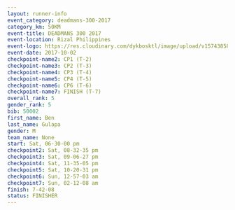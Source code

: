 ```yaml
---
layout: runner-info 
event_category: deadmans-300-2017 
category_km: 50KM 
event-title: DEADMANS 300 2017 
event-location: Rizal Philippines 
event-logo: https://res.cloudinary.com/dykbosktl/image/upload/v1574385898/Logo/2017-DM300-Logo_ljecaw.jpg 
event-date: 2017-10-02 
checkpoint-name2: CP1 (T-2) 
checkpoint-name3: CP2 (T-3) 
checkpoint-name4: CP3 (T-4) 
checkpoint-name5: CP4 (T-5) 
checkpoint-name6: CP6 (T-6) 
checkpoint-name7: FINISH (T-7) 
overall_rank: 5
gender_rank: 5
bib: 50002
first_name: Ben
last_name: Gulapa
gender: M
team_name: None
start: Sat, 06-30-00 pm
checkpoint2: Sat, 08-32-35 pm
checkpoint3: Sat, 09-06-27 pm
checkpoint4: Sat, 11-35-05 pm
checkpoint5: Sat, 10-20-31 pm
checkpoint6: Sun, 12-57-03 am
checkpoint7: Sun, 02-12-08 am
finish: 7-42-08
status: FINISHER
---
```

